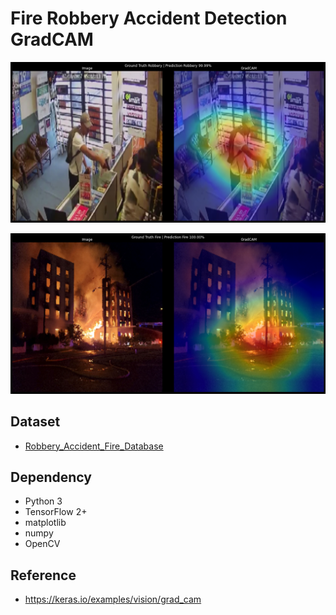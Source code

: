 # Fire Robbery Accident Detection GradCAM

![](robbery.png)

![](fire.png)

## Dataset

- [Robbery_Accident_Fire_Database](https://drive.google.com/file/d/11KBgD_W2yOxhJnUMiyBkBzXDPXhVmvCt/view?usp=sharing)

## Dependency

- Python 3
- TensorFlow 2+
- matplotlib
- numpy
- OpenCV

## Reference

- https://keras.io/examples/vision/grad_cam